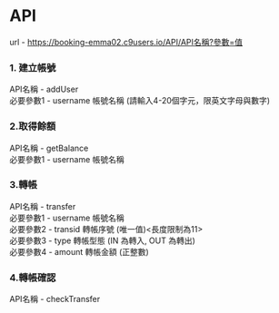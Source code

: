 # API
url - https://booking-emma02.c9users.io/API/API名稱?參數=值<br>

<h3>1. 建立帳號</h3>
API名稱 - addUser<br>
必要參數1 - username 帳號名稱 (請輸入4-20個字元，限英文字母與數字)<br>

<h3>2.取得餘額</h3>
API名稱 - getBalance<br>
必要參數1 - username 帳號名稱<br>

<h3>3.轉帳</h3>
API名稱 - transfer<br>
必要參數1 - username 帳號名稱<br>
必要參數2 - transid 轉帳序號 (唯一值)<長度限制為11><br>
必要參數3 - type 轉帳型態 (IN 為轉入, OUT 為轉出)<br>
必要參數4 - amount 轉帳金額 (正整數)<br>

<h3>4.轉帳確認</h3>
API名稱 - checkTransfer<br>





